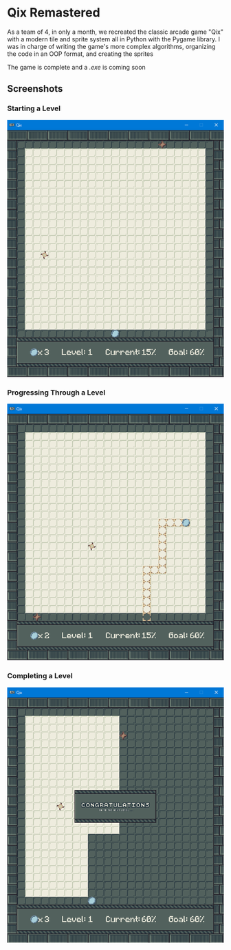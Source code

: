 # Qix Remastered

As a team of 4, in only a month, we recreated the classic arcade game "Qix" with a modern tile and sprite system all in Python with the Pygame library. I was in charge of writing the game's more complex algorithms, organizing the code in an OOP format, and creating the sprites

The game is complete and a _.exe_ is coming soon



## Screenshots

### Starting a Level

![Level start](https://github.com/Edward-Boguslavsky/Qix-Remastered/blob/main/README/level_start.png?raw=true)

### Progressing Through a Level

![Level progress](https://github.com/Edward-Boguslavsky/Qix-Remastered/blob/main/README/level_progress.png?raw=true)

### Completing a Level

![Level Win](https://github.com/Edward-Boguslavsky/Qix-Remastered/blob/main/README/level_win.png?raw=true)